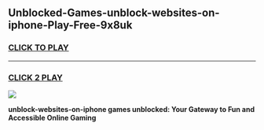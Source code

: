 
## Unblocked-Games-unblock-websites-on-iphone-Play-Free-9x8uk
<h3>
<a href="https://premium76.site?title=unblock-websites-on-iphone&ref=18A1">CLICK TO PLAY</a></h3>
<hr>

<h3>
<a href="https://premium76.site?title=unblock-websites-on-iphone&ref=18A1">CLICK 2 PLAY</a>
  
</h3>

<a href="https://premium76.site?title=unblock-websites-on-iphone&ref=18A1"><img src="https://clearcache.store/games.png"></a>


**unblock-websites-on-iphone games unblocked: Your Gateway to Fun and Accessible Online Gaming**
